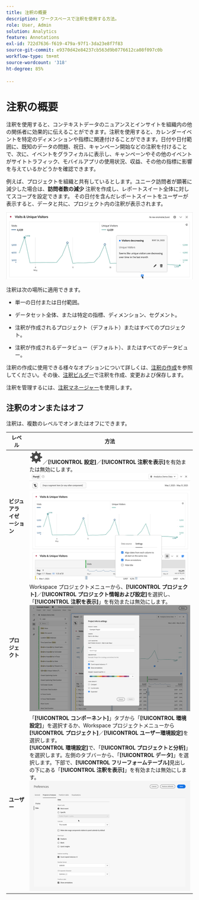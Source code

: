 ```yaml
---
title: 注釈の概要
description: ワークスペースで注釈を使用する方法。
role: User, Admin
solution: Analytics
feature: Annotations
exl-id: 722d7636-f619-479a-97f1-3da23e8f7f83
source-git-commit: e9370d42e84237cb563d9b0776612ca08f097c0b
workflow-type: tm+mt
source-wordcount: '318'
ht-degree: 85%

---
```


# 注釈の概要

注釈を使用すると、コンテキストデータのニュアンスとインサイトを組織内の他の関係者に効果的に伝えることができます。注釈を使用すると、カレンダーイベントを特定のディメンションや指標に関連付けることができます。日付や日付範囲に、既知のデータの問題、祝日、キャンペーン開始などの注釈を付けることで、次に、イベントをグラフィカルに表示し、キャンペーンやその他のイベントがサイトトラフィック、モバイルアプリの使用状況、収益、その他の指標に影響を与えているかどうかを確認できます。

例えば、プロジェクトを組織と共有しているとします。ユニーク訪問者が顕著に減少した場合は、**訪問者数の減少** 注釈を作成し、レポートスイート全体に対してスコープを設定できます。 その日付を含んだレポートスイートをユーザーが表示すると、データと共に、プロジェクト内の注釈が表示されます。

![注釈がハイライト表示された折れ線グラフ。](assets/annotation-example.png)

注釈は次の場所に適用できます。

* 単一の日付または日付範囲。

* データセット全体、または特定の指標、ディメンション、セグメント。

* 注釈が作成されるプロジェクト（デフォルト）またはすべてのプロジェクト。

* 注釈が作成されるデータビュー（デフォルト）、またはすべてのデータビュー。

注釈の作成に使用できる様々なオプションについて詳しくは、[注釈の作成](create-annotations.md)を参照してください。その後、[注釈ビルダー](create-annotations.md#annotation-builder)で注釈を作成、変更および保存します。

注釈を管理するには、[注釈マネージャー](manage-annotations.md)を使用します。

## 注釈のオンまたはオフ

注釈は、複数のレベルでオンまたはオフにできます。

| レベル | 方法 |
|---|---|
| **ビジュアライゼーション** | ![設定](/help/assets/icons/Setting.svg)／**[!UICONTROL 設定]**／**[!UICONTROL 注釈を表示]**&#x200B;を有効または無効にします。<br/>![ビジュアライゼーションの注釈の有効化または無効化](assets/annotations-visualization.png) |
| **プロジェクト** | Workspace プロジェクトメニューから、**[!UICONTROL プロジェクト]**／**[!UICONTROL プロジェクト情報および設定]**&#x200B;を選択し、「**[!UICONTROL 注釈を表示]**」を有効または無効にします。<br/>![プロジェクトの注釈の有効化または無効化](assets/annotations-project.png) |
| **ユーザー** | 「**[!UICONTROL コンポーネント]**」タブから「**[!UICONTROL 環境設定]**」を選択するか、Workspace プロジェクトメニューから&#x200B;**[!UICONTROL プロジェクト]**／**[!UICONTROL ユーザー環境設定]**&#x200B;を選択します。<br/>**[!UICONTROL 環境設定]**&#x200B;で、「**[!UICONTROL プロジェクトと分析]**」を選択します。左側のタブバーから、「**[!UICONTROL データ]**」を選択します。下部で、**[!UICONTROL フリーフォームテーブル]**&#x200B;見出しの下にある「**[!UICONTROL 注釈を表示]**」を有効または無効にします。<br/>![ユーザーの注釈の有効化または無効化](assets/annotations-user.png) |

<!--
# Annotations overview

Annotations in Workspace enable you to effectively communicate contextual data nuances and insights to your organization. They let you tie calendar events to specific dimensions/metrics. You can annotate a date or date range with known data issues, public holidays, campaign launches, etc. You can then graphically display events and see whether campaigns or other events have affected your site traffic, revenue, or any other metric.

For example, let's say you are sharing projects with your organization. If you had a major spike in traffic due to a marketing campaign, you could create a "Campaign launch date" annotation and scope it for your whole report suite. When your users view any data sets that included that date, they see the annotation within their projects, alongside their data.

![Annotation example](assets/annotation-example.png)

Keep this in mind:

* Annotations can be tied to a single date or to a date range.

* They can apply to your entire data set or to specified metrics, dimensions, or segments.

* They can apply to the project in which they were created (default) or to all projects.

* They can apply to the report suite in which they were created (default) or to all report suites.

## Permissions {#permissions}

By default, only Admins can create annotations. Users have rights to view annotations like they do with other other Analytics components (such as segments, calculated metrics, etc.).

However, Admins can give the [!UICONTROL Annotation Creation] permission (Analytics Tools) to users via the [Adobe Admin Console](https://experienceleague.adobe.com/docs/analytics/admin/admin-console/permissions/analytics-tools.html).

## Turn annotations on or off {#annotations-on-off}

Annotations can be turned on or off at several levels:

* At the Visualization level: [!UICONTROL Visualization] settings > [!UICONTROL Show annotations]

* At the Project level: [!UICONTROL Project info & settings] > [!UICONTROL Show annotations]

* At the User level: [!UICONTROL Components] > [!UICONTROL User preferences] > [!UICONTROL Data] > [!UICONTROL Show annotations]

![](assets/show-ann.png)

![](assets/show-ann2.png)
-->